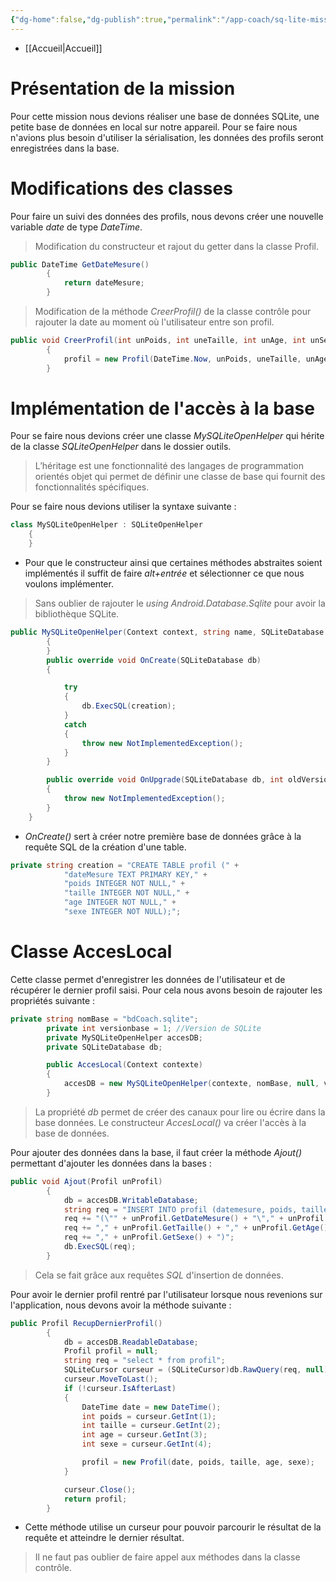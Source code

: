 ```yaml
---
{"dg-home":false,"dg-publish":true,"permalink":"/app-coach/sq-lite-mission-3/","dgPassFrontmatter":true}
---
```


- [[Accueil\|Accueil]]

# Présentation de la mission

Pour cette mission nous devions réaliser une base de données SQLite, une petite base de données en local sur notre appareil. Pour se faire nous n'avions plus besoin d'utiliser la sérialisation, les données des profils seront enregistrées dans la base.

# Modifications des classes

Pour faire un suivi des données des profils, nous devons créer une nouvelle variable *date* de type *DateTime*.

>Modification du constructeur et rajout du getter dans la classe Profil. 

```C#
public DateTime GetDateMesure()
        {
            return dateMesure;
        }
```

>Modification de la méthode *CreerProfil()* de la classe contrôle pour rajouter la date au moment où l'utilisateur entre son profil.

```C#
public void CreerProfil(int unPoids, int uneTaille, int unAge, int unSexe)
        {
            profil = new Profil(DateTime.Now, unPoids, uneTaille, unAge, unSexe);
        }
```

# Implémentation de l'accès à la base

Pour se faire nous devions créer une classe *MySQLiteOpenHelper* qui hérite de la classe *SQLiteOpenHelper* dans le dossier outils. 

>L’héritage est une fonctionnalité des langages de programmation orientés objet qui permet de définir une classe de base qui fournit des fonctionnalités spécifiques.

Pour se faire nous devions utiliser la syntaxe suivante : 
```C#
class MySQLiteOpenHelper : SQLiteOpenHelper
    {
    }
```

- Pour que le constructeur ainsi que certaines méthodes abstraites soient implémentés il suffit de faire *alt+entrée* et sélectionner ce que nous voulons implémenter.

>Sans oublier de rajouter le *using Android.Database.Sqlite* pour avoir la bibliothèque SQLite.

```C#
public MySQLiteOpenHelper(Context context, string name, SQLiteDatabase.ICursorFactory factory, int version) : base(context, name, factory, version)
        {
        }
        public override void OnCreate(SQLiteDatabase db)
        {

            try
            {
                db.ExecSQL(creation);
            }
            catch
            {
                throw new NotImplementedException();
            }
        }

        public override void OnUpgrade(SQLiteDatabase db, int oldVersion, int newVersion)
        {
            throw new NotImplementedException();
        }
    }
```

- *OnCreate()* sert à créer notre première base de données grâce à la requête SQL de la création d'une table.

```C#
private string creation = "CREATE TABLE profil (" +
            "dateMesure TEXT PRIMARY KEY," +
            "poids INTEGER NOT NULL," +
            "taille INTEGER NOT NULL," +
            "age INTEGER NOT NULL," +
            "sexe INTEGER NOT NULL);";
```

# Classe AccesLocal 

Cette classe permet d'enregistrer les données de l'utilisateur et de récupérer le dernier profil saisi.
Pour cela nous avons besoin de rajouter les propriétés suivante : 

```C#
private string nomBase = "bdCoach.sqlite";
        private int versionbase = 1; //Version de SQLite
        private MySQLiteOpenHelper accesDB;
        private SQLiteDatabase db;

        public AccesLocal(Context contexte)
        {
            accesDB = new MySQLiteOpenHelper(contexte, nomBase, null, versionbase);
        }
```

>La propriété *db* permet de créer des canaux pour lire ou écrire dans la base données.
>Le constructeur *AccesLocal()* va créer l'accès à la base de données.

Pour ajouter des données dans la base, il faut créer la méthode *Ajout()* permettant d'ajouter les données dans la bases : 

```C#
public void Ajout(Profil unProfil)
        {
            db = accesDB.WritableDatabase;
            string req = "INSERT INTO profil (datemesure, poids, taille, age, sexe)  |           VALUES";
            req += "(\"" + unProfil.GetDateMesure() + "\"," + unProfil.GetPoids();
            req += "," + unProfil.GetTaille() + "," + unProfil.GetAge();
            req += "," + unProfil.GetSexe() + ")";
            db.ExecSQL(req);
        }
```

>Cela se fait grâce aux requêtes *SQL* d'insertion de données. 

Pour avoir le dernier profil rentré par l'utilisateur lorsque nous revenions sur l'application, nous devons avoir la méthode suivante : 

```C#
public Profil RecupDernierProfil()
        {
            db = accesDB.ReadableDatabase;
            Profil profil = null;
            string req = "select * from profil";
            SQLiteCursor curseur = (SQLiteCursor)db.RawQuery(req, null);
            curseur.MoveToLast();
            if (!curseur.IsAfterLast)
            {
                DateTime date = new DateTime();
                int poids = curseur.GetInt(1);
                int taille = curseur.GetInt(2);
                int age = curseur.GetInt(3);
                int sexe = curseur.GetInt(4);

                profil = new Profil(date, poids, taille, age, sexe);
            }

            curseur.Close();
            return profil;
        }
```

- Cette méthode utilise un curseur pour pouvoir parcourir le résultat de la requête et atteindre le dernier résultat. 

>Il ne faut pas oublier de faire appel aux méthodes dans la classe contrôle.